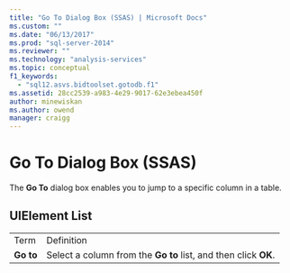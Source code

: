 ```yaml
---
title: "Go To Dialog Box (SSAS) | Microsoft Docs"
ms.custom: ""
ms.date: "06/13/2017"
ms.prod: "sql-server-2014"
ms.reviewer: ""
ms.technology: "analysis-services"
ms.topic: conceptual
f1_keywords: 
  - "sql12.asvs.bidtoolset.gotodb.f1"
ms.assetid: 28cc2539-a983-4e29-9017-62e3ebea450f
author: minewiskan
ms.author: owend
manager: craigg
---
```

# Go To Dialog Box (SSAS)
  The **Go To** dialog box enables you to jump to a specific column in a table.  
  
## UIElement List  
  
|||  
|-|-|  
|Term|Definition|  
|**Go to**|Select a column from the **Go to** list, and then click **OK**.|  
  
  
